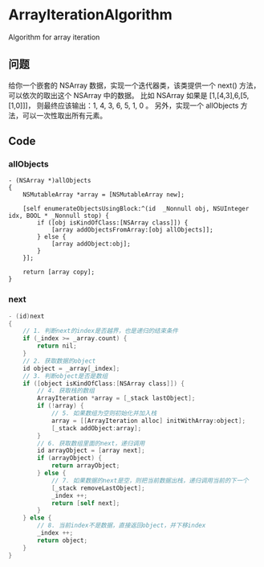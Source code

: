 # ArrayIterationAlgorithm
Algorithm for array iteration

## 问题
给你一个嵌套的 NSArray 数据，实现一个迭代器类，该类提供一个 next() 方法，可以依次的取出这个 NSArray 中的数据。
比如 NSArray 如果是 [1,[4,3],6,[5,[1,0]]]， 则最终应该输出：1, 4, 3, 6, 5, 1, 0 。
另外，实现一个 allObjects 方法，可以一次性取出所有元素。

## Code

### allObjects

    - (NSArray *)allObjects
    {
        NSMutableArray *array = [NSMutableArray new];
        
        [self enumerateObjectsUsingBlock:^(id  _Nonnull obj, NSUInteger idx, BOOL * _Nonnull stop) {
            if ([obj isKindOfClass:[NSArray class]]) {
                [array addObjectsFromArray:[obj allObjects]];
            } else {
                [array addObject:obj];
            }
        }];
        
        return [array copy];
    }


### next

``` objective-c
- (id)next
{
    // 1. 判断next的index是否越界，也是递归的结束条件
    if (_index >= _array.count) {
        return nil;
    }
    // 2. 获取数据的object
    id object = _array[_index];
    // 3. 判断object是否是数组
    if ([object isKindOfClass:[NSArray class]]) {
        // 4. 获取栈的数组
        ArrayIteration *array = [_stack lastObject];
        if (!array) {
            // 5. 如果数组为空则初始化并加入栈
            array = [[ArrayIteration alloc] initWithArray:object];
            [_stack addObject:array];
        }
        // 6. 获取数组里面的next，递归调用
        id arrayObject = [array next];
        if (arrayObject) {
            return arrayObject;
        } else {
            // 7. 如果数据的next是空，则把当前数据出栈，递归调用当前的下一个
            [_stack removeLastObject];
            _index ++;
            return [self next];
        }
    } else {
        // 8. 当前index不是数据，直接返回object，并下移index
        _index ++;
        return object;
    }
}
```
